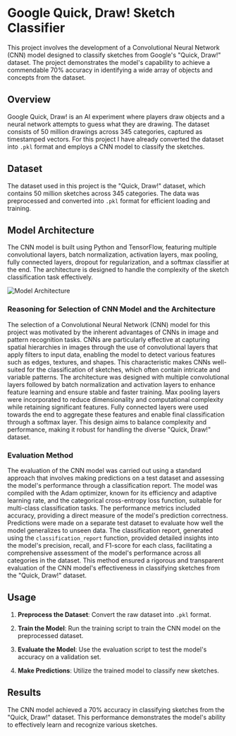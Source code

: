 # Google Quick, Draw! Sketch Classifier

This project involves the development of a Convolutional Neural Network (CNN) model designed to classify sketches from Google's "Quick, Draw!" dataset. The project demonstrates the model's capability to achieve a commendable 70% accuracy in identifying a wide array of objects and concepts from the dataset.

## Overview

Google Quick, Draw! is an AI experiment where players draw objects and a neural network attempts to guess what they are drawing. The dataset consists of 50 million drawings across 345 categories, captured as timestamped vectors. For this project I have already converted the dataset into `.pkl` format and employs a CNN model to classify the sketches.

## Dataset

The dataset used in this project is the "Quick, Draw!" dataset, which contains 50 million sketches across 345 categories. The data was preprocessed and converted into `.pkl` format for efficient loading and training.




## Model Architecture

The CNN model is built using Python and TensorFlow, featuring multiple convolutional layers, batch normalization, activation layers, max pooling, fully connected layers, dropout for regularization, and a softmax classifier at the end. The architecture is designed to handle the complexity of the sketch classification task effectively.

![Model Architecture](model_architecture.png)


### Reasoning for Selection of CNN Model and the Architecture

The selection of a Convolutional Neural Network (CNN) model for this project was motivated by the inherent advantages of CNNs in image and pattern recognition tasks. CNNs are particularly effective at capturing spatial hierarchies in images through the use of convolutional layers that apply filters to input data, enabling the model to detect various features such as edges, textures, and shapes. This characteristic makes CNNs well-suited for the classification of sketches, which often contain intricate and variable patterns. The architecture was designed with multiple convolutional layers followed by batch normalization and activation layers to enhance feature learning and ensure stable and faster training. Max pooling layers were incorporated to reduce dimensionality and computational complexity while retaining significant features. Fully connected layers were used towards the end to aggregate these features and enable final classification through a softmax layer. This design aims to balance complexity and performance, making it robust for handling the diverse "Quick, Draw!" dataset.

### Evaluation Method

The evaluation of the CNN model was carried out using a standard approach that involves making predictions on a test dataset and assessing the model's performance through a classification report. The model was compiled with the Adam optimizer, known for its efficiency and adaptive learning rate, and the categorical cross-entropy loss function, suitable for multi-class classification tasks. The performance metrics included accuracy, providing a direct measure of the model's prediction correctness. Predictions were made on a separate test dataset to evaluate how well the model generalizes to unseen data. The classification report, generated using the `classification_report` function, provided detailed insights into the model's precision, recall, and F1-score for each class, facilitating a comprehensive assessment of the model's performance across all categories in the dataset. This method ensured a rigorous and transparent evaluation of the CNN model's effectiveness in classifying sketches from the "Quick, Draw!" dataset.


## Usage

1. **Preprocess the Dataset**: Convert the raw dataset into `.pkl` format.

2. **Train the Model**: Run the training script to train the CNN model on the preprocessed dataset.

3. **Evaluate the Model**: Use the evaluation script to test the model's accuracy on a validation set.

4. **Make Predictions**: Utilize the trained model to classify new sketches.

## Results

The CNN model achieved a 70% accuracy in classifying sketches from the "Quick, Draw!" dataset. This performance demonstrates the model's ability to effectively learn and recognize various sketches.


